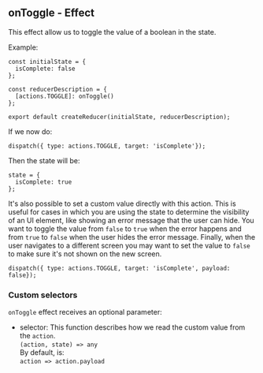 ## onToggle - Effect

This effect allow us to toggle the value of a boolean in the state.

Example:

```
const initialState = {
  isComplete: false
};

const reducerDescription = {
  [actions.TOGGLE]: onToggle()
};

export default createReducer(initialState, reducerDescription);
```

If we now do:

```
dispatch({ type: actions.TOGGLE, target: 'isComplete'});
```

Then the state will be:

```
state = {
  isComplete: true
};
```

It's also possible to set a custom value directly with this action. This is useful for cases in which you are using the state to determine the visibility of an UI element, like showing an error message that the user can hide. You want to toggle the value from `false` to `true` when the error happens and from `true` to `false` when the user hides the error message. Finally, when the user navigates to a different screen you may want to set the value to `false` to make sure it's not shown on the new screen.

```
dispatch({ type: actions.TOGGLE, target: 'isComplete', payload: false});
```

### Custom selectors

`onToggle` effect receives an optional parameter:

- selector: This function describes how we read the custom value from the `action`.  
  `(action, state) => any`  
  By default, is:  
  `action => action.payload`
